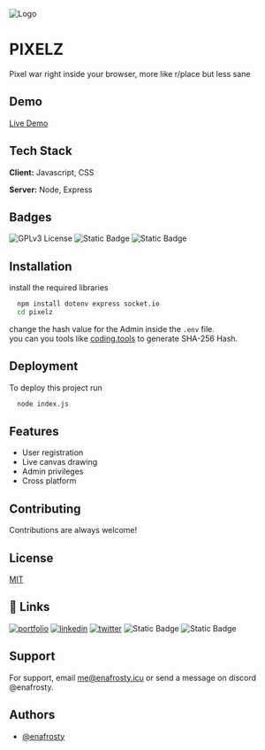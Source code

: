 
![Logo](https://cdn.discordapp.com/attachments/1255980048062611499/1344742347216257156/Pixelz-2-27-2025_1.png?ex=67c20467&is=67c0b2e7&hm=1686e09036706ac2127f056df6ce53b17c6cca94cbc033960ee07067497be1ed&)


# PIXELZ 

Pixel war right inside your browser, more like r/place but less sane



## Demo

[Live Demo](https://pixelz.enefrosty.icu)


## Tech Stack

**Client:** Javascript, CSS

**Server:** Node, Express


## Badges

![GPLv3 License](https://img.shields.io/badge/License-GPL%20v3-yellow.svg)
![Static Badge](https://img.shields.io/npm/v/npm.svg?logo=nodedotjs)
![Static Badge](https://img.shields.io/github/languages/top/enafrosty/pixelz)

## Installation

install the required libraries

```bash
  npm install dotenv express socket.io
  cd pixelz
```
change the hash value for the Admin inside the ```.env``` file.     
you can you tools like [coding.tools](https://coding.tools/sha256) to generate SHA-256 Hash.

    
## Deployment

To deploy this project run

```bash
  node index.js
```


## Features

- User registration
- Live canvas drawing
- Admin privileges
- Cross platform


## Contributing

Contributions are always welcome!


## License

[MIT](https://choosealicense.com/licenses/mit/)


## 🔗 Links
[![portfolio](https://img.shields.io/badge/my_portfolio-000?style=for-the-badge&logo=i&logoColor=white)](https://enafrosty.icu/)
[![linkedin](https://img.shields.io/badge/linkedin-0A66C2?style=for-the-badge&logo=linkedin&logoColor=white)](https://www.linkedin.com/iyadnouasra)
[![twitter](https://img.shields.io/badge/twitter-1DA1F2?style=for-the-badge&logo=twitter&logoColor=white)](https://twitter.com/enafrosty)
![Static Badge](https://img.shields.io/reddit/user-karma/combined/iTsFroSt-Dz)
![Static Badge](https://img.shields.io/twitch/status/enafrosty)


## Support

For support, email me@enafrosty.icu or send a message on discord @enafrosty.


## Authors

- [@enafrosty](https://www.github.com/enafrosty)

